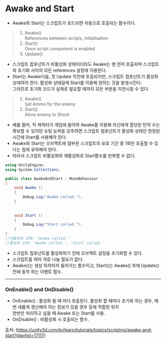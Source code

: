 Awake and Start
===============
- Awake와 Start는 스크립트가 로드되면 자동으로 호출되는 함수이다.
> 1. Awake()\
     References between scripts, initialisation
> 2. Start()\
     Once script component is enabled
> 3. Update()

- 스크립트 컴포넌트가 비활성화 상태이더라도 Awake는 맨 먼저 호출되며 스크립트와 초기화 사이의 모든 references 설정에 이용된다.
- Start는 Awake다음, 첫 Update 직전에 호출되지만, 스크립트 컴포넌트가 활성화 상태여야 한다. 활성화 상태일때 Start를 이용해 원하는 것을 발생시킨다.\
그러므로 초기화 코드가 실제로 필요할 때까지 모든 부분을 지연시킬 수 있다.
> 1. Awake()\
     Set Ammo for the enemy
> 2. Start()\
     Allow enemy to Shoot
- 예를 들어, 적 캐릭터가 게임에 들어와 Awake를 이용해 자신에게 할당된 탄약 수는 확보할 수 있지만 슈팅 능력을 갖추려면 스크립트 컴포넌트가 활성화 상태인 한정된 시간에 Start를 사용해야 한다.
- Awake와 Start는 오브젝트에 첨부된 스크립트의 유효 기간 중 1회만 호출할 수 있다는 점에 유의해야 한다.
- 따라서 스크립트 비활성화와 재활성화로 Start함수를 반복할 수 없다.

```c#
using UnityEngine;
using System.Collections;

public class AwakeAndStart : MonoBehaviour
{
    void Awake ()
    {
        Debug.Log("Awake called."); 
    }
    
    
    void Start ()
    {
        Debug.Log("Start called.");
    }
}
//비활성화 상태: 'Awake called.'
//활성화 상태: 'Awake called.', 'Start called.'
```
- 스크립트 컴포넌트를 활성화하기 전에 오브젝트 설정을 초기화할 수 있다.
- 스크립트를 여러 개로 나눌 필요가 없다.
- Awake()는 생성 하자마자 들어가는 함수이고, Start()는 Awake() 후에 Update() 전에 동작 하는 이벤트 함수.

***
### OnEnable() and OnDisable()
- OnEnable() : 활성화 될 때 마다 호출된다. 활성화 할 때마다 초기화 하는 경우, 매번 새롭게 갱신해야 하는 정보가 있을 경우 등에 적합한 위치\
한번만 처리하고 싶을 때 Awake 또는 Start를 사용.
- OnDisable() : 비활성화 시 호출되는 함수.




출처: (https://unity3d.com/kr/learn/tutorials/topics/scripting/awake-and-start?playlist=17117)
